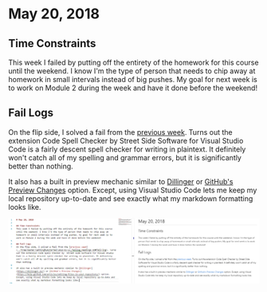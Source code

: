 # May 20, 2018

## Time Constraints 
This week I failed by putting off the entirety of the homework for this course until the weekend. I know I'm the type of person that needs to chip away at homework in small intervals instead of big pushes. My goal for next week is to work on Module 2 during the week and have it done before the weekend!

## Fail Logs
On the flip side, I solved a fail from the [previous week](../Getting%20Started/2018-05-13_faillog_Readings.md#fail-log). Turns out the extension Code Spell Checker by  Street Side Software for Visual Studio Code is a fairly descent spell checker for writing in plaintext. It definitely won't catch all of my spelling and grammar errors, but it is significantly better than nothing.

It also has a built in preview mechanic similar to [Dillinger](https://dillinger.io/) or [GitHub's Preview Changes](https://help.github.com/articles/editing-files-in-your-repository/) option. Except, using Visual Studio Code lets me keep my local repository up-to-date and see exactly what my markdown formatting looks like.

![alt text](screenshot.PNG "Screenshot of Visual Studio Code")



